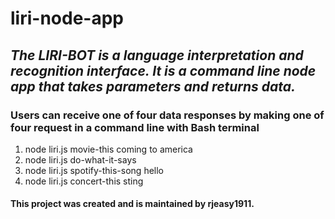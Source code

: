 # liri-node-app

## _The LIRI-BOT is a language interpretation and recognition interface. It is a command line node app that takes parameters and returns data._

### Users can receive one of four data responses by making one of four request in a command line with Bash terminal
1.  node liri.js movie-this coming to america
1.  node liri.js do-what-it-says
1.  node liri.js spotify-this-song hello
1.  node liri.js concert-this sting

#### This project was created and is maintained by rjeasy1911.
